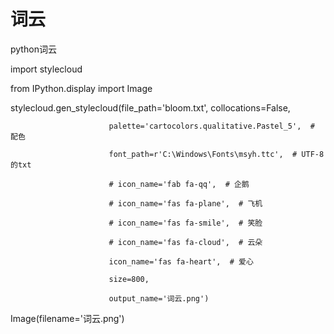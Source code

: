 # 词云
python词云

import stylecloud

from IPython.display import Image

stylecloud.gen_stylecloud(file_path='bloom.txt', collocations=False,

                          palette='cartocolors.qualitative.Pastel_5',  # 配色

                          font_path=r'‪C:\Windows\Fonts\msyh.ttc',  # UTF-8的txt

                          # icon_name='fab fa-qq',  # 企鹅

                          # icon_name='fas fa-plane',  # 飞机

                          # icon_name='fas fa-smile',  # 笑脸

                          # icon_name='fas fa-cloud',  # 云朵

                          icon_name='fas fa-heart',  # 爱心

                          size=800,

                          output_name='词云.png')

Image(filename='词云.png')

